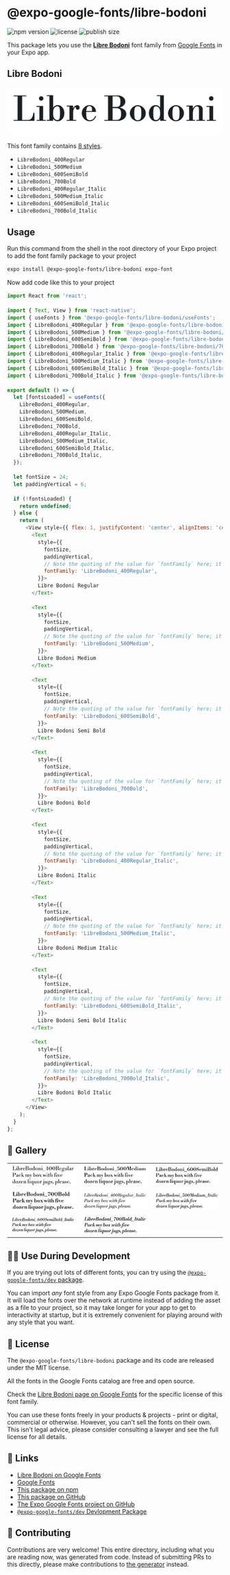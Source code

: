 # @expo-google-fonts/libre-bodoni

![npm version](https://flat.badgen.net/npm/v/@expo-google-fonts/libre-bodoni)
![license](https://flat.badgen.net/github/license/expo/google-fonts)
![publish size](https://flat.badgen.net/packagephobia/install/@expo-google-fonts/libre-bodoni)

This package lets you use the [**Libre Bodoni**](https://fonts.google.com/specimen/Libre+Bodoni) font family from [Google Fonts](https://fonts.google.com/) in your Expo app.

## Libre Bodoni

![Libre Bodoni](./font-family.png)

This font family contains [8 styles](#-gallery).

- `LibreBodoni_400Regular`
- `LibreBodoni_500Medium`
- `LibreBodoni_600SemiBold`
- `LibreBodoni_700Bold`
- `LibreBodoni_400Regular_Italic`
- `LibreBodoni_500Medium_Italic`
- `LibreBodoni_600SemiBold_Italic`
- `LibreBodoni_700Bold_Italic`

## Usage

Run this command from the shell in the root directory of your Expo project to add the font family package to your project
```sh
expo install @expo-google-fonts/libre-bodoni expo-font
```

Now add code like this to your project
```js
import React from 'react';

import { Text, View } from 'react-native';
import { useFonts } from '@expo-google-fonts/libre-bodoni/useFonts';
import { LibreBodoni_400Regular } from '@expo-google-fonts/libre-bodoni/400Regular';
import { LibreBodoni_500Medium } from '@expo-google-fonts/libre-bodoni/500Medium';
import { LibreBodoni_600SemiBold } from '@expo-google-fonts/libre-bodoni/600SemiBold';
import { LibreBodoni_700Bold } from '@expo-google-fonts/libre-bodoni/700Bold';
import { LibreBodoni_400Regular_Italic } from '@expo-google-fonts/libre-bodoni/400Regular_Italic';
import { LibreBodoni_500Medium_Italic } from '@expo-google-fonts/libre-bodoni/500Medium_Italic';
import { LibreBodoni_600SemiBold_Italic } from '@expo-google-fonts/libre-bodoni/600SemiBold_Italic';
import { LibreBodoni_700Bold_Italic } from '@expo-google-fonts/libre-bodoni/700Bold_Italic';

export default () => {
  let [fontsLoaded] = useFonts({
    LibreBodoni_400Regular,
    LibreBodoni_500Medium,
    LibreBodoni_600SemiBold,
    LibreBodoni_700Bold,
    LibreBodoni_400Regular_Italic,
    LibreBodoni_500Medium_Italic,
    LibreBodoni_600SemiBold_Italic,
    LibreBodoni_700Bold_Italic,
  });

  let fontSize = 24;
  let paddingVertical = 6;

  if (!fontsLoaded) {
    return undefined;
  } else {
    return (
      <View style={{ flex: 1, justifyContent: 'center', alignItems: 'center' }}>
        <Text
          style={{
            fontSize,
            paddingVertical,
            // Note the quoting of the value for `fontFamily` here; it expects a string!
            fontFamily: 'LibreBodoni_400Regular',
          }}>
          Libre Bodoni Regular
        </Text>

        <Text
          style={{
            fontSize,
            paddingVertical,
            // Note the quoting of the value for `fontFamily` here; it expects a string!
            fontFamily: 'LibreBodoni_500Medium',
          }}>
          Libre Bodoni Medium
        </Text>

        <Text
          style={{
            fontSize,
            paddingVertical,
            // Note the quoting of the value for `fontFamily` here; it expects a string!
            fontFamily: 'LibreBodoni_600SemiBold',
          }}>
          Libre Bodoni Semi Bold
        </Text>

        <Text
          style={{
            fontSize,
            paddingVertical,
            // Note the quoting of the value for `fontFamily` here; it expects a string!
            fontFamily: 'LibreBodoni_700Bold',
          }}>
          Libre Bodoni Bold
        </Text>

        <Text
          style={{
            fontSize,
            paddingVertical,
            // Note the quoting of the value for `fontFamily` here; it expects a string!
            fontFamily: 'LibreBodoni_400Regular_Italic',
          }}>
          Libre Bodoni Italic
        </Text>

        <Text
          style={{
            fontSize,
            paddingVertical,
            // Note the quoting of the value for `fontFamily` here; it expects a string!
            fontFamily: 'LibreBodoni_500Medium_Italic',
          }}>
          Libre Bodoni Medium Italic
        </Text>

        <Text
          style={{
            fontSize,
            paddingVertical,
            // Note the quoting of the value for `fontFamily` here; it expects a string!
            fontFamily: 'LibreBodoni_600SemiBold_Italic',
          }}>
          Libre Bodoni Semi Bold Italic
        </Text>

        <Text
          style={{
            fontSize,
            paddingVertical,
            // Note the quoting of the value for `fontFamily` here; it expects a string!
            fontFamily: 'LibreBodoni_700Bold_Italic',
          }}>
          Libre Bodoni Bold Italic
        </Text>
      </View>
    );
  }
};

```

## 🔡 Gallery


||||
|-|-|-|
|![LibreBodoni_400Regular](.//400Regular/LibreBodoni_400Regular.ttf.png)|![LibreBodoni_500Medium](.//500Medium/LibreBodoni_500Medium.ttf.png)|![LibreBodoni_600SemiBold](.//600SemiBold/LibreBodoni_600SemiBold.ttf.png)||
|![LibreBodoni_700Bold](.//700Bold/LibreBodoni_700Bold.ttf.png)|![LibreBodoni_400Regular_Italic](.//400Regular_Italic/LibreBodoni_400Regular_Italic.ttf.png)|![LibreBodoni_500Medium_Italic](.//500Medium_Italic/LibreBodoni_500Medium_Italic.ttf.png)||
|![LibreBodoni_600SemiBold_Italic](.//600SemiBold_Italic/LibreBodoni_600SemiBold_Italic.ttf.png)|![LibreBodoni_700Bold_Italic](.//700Bold_Italic/LibreBodoni_700Bold_Italic.ttf.png)|||


## 👩‍💻 Use During Development

If you are trying out lots of different fonts, you can try using the [`@expo-google-fonts/dev` package](https://github.com/expo/google-fonts/tree/master/font-packages/dev#readme).

You can import *any* font style from any Expo Google Fonts package from it. It will load the fonts
over the network at runtime instead of adding the asset as a file to your project, so it may take longer
for your app to get to interactivity at startup, but it is extremely convenient
for playing around with any style that you want.

## 📖 License

The `@expo-google-fonts/libre-bodoni` package and its code are released under the MIT license.

All the fonts in the Google Fonts catalog are free and open source.

Check the [Libre Bodoni page on Google Fonts](https://fonts.google.com/specimen/Libre+Bodoni) for the specific license of this font family.

You can use these fonts freely in your products & projects - print or digital, commercial or otherwise. However, you can't sell the fonts on their own. This isn't legal advice, please consider consulting a lawyer and see the full license for all details.

## 🔗 Links

- [Libre Bodoni on Google Fonts](https://fonts.google.com/specimen/Libre+Bodoni)
- [Google Fonts](https://fonts.google.com/)
- [This package on npm](https://www.npmjs.com/package/@expo-google-fonts/libre-bodoni)
- [This package on GitHub](https://github.com/expo/google-fonts/tree/master/font-packages/libre-bodoni)
- [The Expo Google Fonts project on GitHub](https://github.com/expo/google-fonts)
- [`@expo-google-fonts/dev` Devlopment Package](https://github.com/expo/google-fonts/tree/master/font-packages/dev)

## 🤝 Contributing

Contributions are very welcome! This entire directory, including what you are reading now, was generated from code. Instead of submitting PRs to this directly, please make contributions to [the generator](https://github.com/expo/google-fonts/tree/master/packages/generator) instead.
